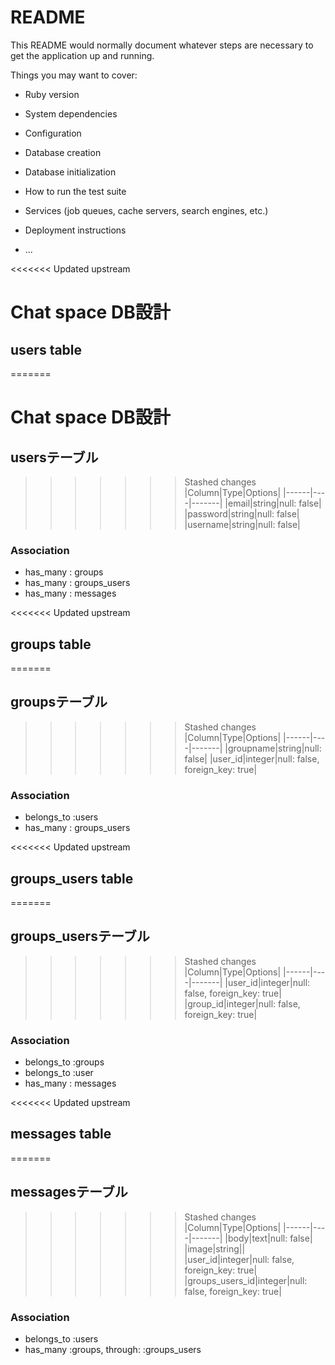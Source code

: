# README

This README would normally document whatever steps are necessary to get the
application up and running.

Things you may want to cover:

* Ruby version

* System dependencies

* Configuration

* Database creation

* Database initialization

* How to run the test suite

* Services (job queues, cache servers, search engines, etc.)

* Deployment instructions

* ...

<<<<<<< Updated upstream

# Chat space DB設計

## users table
=======
# Chat space DB設計
## usersテーブル
>>>>>>> Stashed changes
|Column|Type|Options|
|------|----|-------|
|email|string|null: false|
|password|string|null: false|
|username|string|null: false|
### Association
- has_many : groups
- has_many : groups_users
- has_many : messages

<<<<<<< Updated upstream
## groups table
=======
## groupsテーブル
>>>>>>> Stashed changes
|Column|Type|Options|
|------|----|-------|
|groupname|string|null: false|
|user_id|integer|null: false, foreign_key: true|
### Association
- belongs_to :users
- has_many : groups_users

<<<<<<< Updated upstream
## groups_users table
=======
## groups_usersテーブル
>>>>>>> Stashed changes
|Column|Type|Options|
|------|----|-------|
|user_id|integer|null: false, foreign_key: true|
|group_id|integer|null: false, foreign_key: true|
### Association
- belongs_to :groups
- belongs_to :user
- has_many : messages

<<<<<<< Updated upstream
## messages table
=======
## messagesテーブル
>>>>>>> Stashed changes
|Column|Type|Options|
|------|----|-------|
|body|text|null: false|
|image|string||
|user_id|integer|null: false, foreign_key: true|
|groups_users_id|integer|null: false, foreign_key: true|
### Association
- belongs_to :users
- has_many  :groups,  through:  :groups_users
